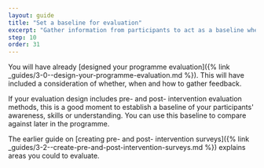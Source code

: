 ```yaml
---
layout: guide
title: "Set a baseline for evaluation"
excerpt: "Gather information from participants to act as a baseline when evaluating the programme later."
step: 10
order: 31
---
```


You will have already [designed your programme evaluation]({% link _guides/3-0--design-your-programme-evaluation.md %}). This will have included a consideration of whether, when and how to gather feedback.

If your evaluation design includes pre- and post- intervention evaluation methods, this is a good moment to establish a baseline of your participants' awareness, skills or understanding. You can use this baseline to compare against later in the programme.

The earlier guide on [creating pre- and post- intervention surveys]({% link _guides/3-2--create-pre-and-post-intervention-surveys.md %}) explains areas you could to evaluate.



